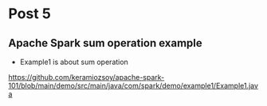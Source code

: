 # Post 5

## Apache Spark sum operation example


- Example1 is about sum operation

https://github.com/keramiozsoy/apache-spark-101/blob/main/demo/src/main/java/com/spark/demo/example1/Example1.java